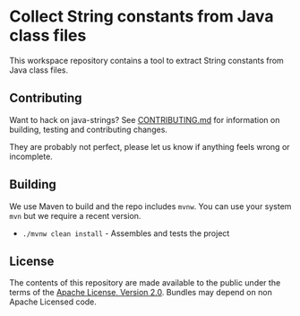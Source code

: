 <h1>Collect String constants from Java class files</h1>

This workspace repository contains a tool to extract String constants from Java class files.

## Contributing

Want to hack on java-strings? See [CONTRIBUTING.md](CONTRIBUTING.md) for information on building, testing and contributing changes.

They are probably not perfect, please let us know if anything feels
wrong or incomplete.

## Building

We use Maven to build and the repo includes `mvnw`.
You can use your system `mvn` but we require a recent version.

- `./mvnw clean install` - Assembles and tests the project

## License

The contents of this repository are made available to the public under the terms of the [Apache License, Version 2.0](https://www.apache.org/licenses/LICENSE-2.0).
Bundles may depend on non Apache Licensed code.

